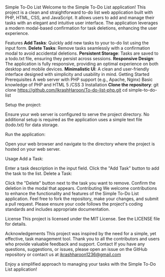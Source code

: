 Simple To-Do List
Welcome to the Simple To-Do List application! This project is a clean and straightforward to-do list web application built with PHP, HTML, CSS, and JavaScript. It allows users to add and manage their tasks with an elegant and intuitive user interface. The application leverages a modern modal-based confirmation for task deletions, enhancing the user experience.

Features
**Add Tasks**: Quickly add new tasks to your to-do list using the input form.
**Delete Tasks**: Remove tasks seamlessly with a confirmation modal to avoid accidental deletions.
**Persistent Storage**: Tasks are saved to a todo.txt file, ensuring they persist across sessions.
**Responsive Design**: The application is fully responsive, providing an optimal experience on both desktop and mobile devices.
**Minimalistic UI**: A clean and user-friendly interface designed with simplicity and usability in mind.
Getting Started
Prerequisites
A web server with PHP support (e.g., Apache, Nginx)
Basic knowledge of PHP and HTML 5 /CSS 3
Installation
**Clone the repository**:
git clone https://github.com/IkrashHaroon/To-do-list-php.git
cd simple-to-do-list

Setup the project:

Ensure your web server is configured to serve the project directory. No additional setup is required as the application uses a simple text file (todo.txt) for data storage.

Run the application:

Open your web browser and navigate to the directory where the project is hosted on your web server.

Usage
Add a Task:

Enter a task description in the input field.
Click the "Add Task" button to add the task to the list.
Delete a Task:

Click the "Delete" button next to the task you want to remove.
Confirm the deletion in the modal that appears.
Contributing
We welcome contributions to enhance the functionality and features of the Simple To-Do List application. Feel free to fork the repository, make your changes, and submit a pull request. Please ensure your code follows the project's coding standards and includes appropriate documentation.

License
This project is licensed under the MIT License. See the LICENSE file for details.

Acknowledgements
This project was inspired by the need for a simple, yet effective, task management tool.
Thank you to all the contributors and users who provide valuable feedback and support.
Contact
If you have any questions, suggestions, or issues, please open an issue on the GitHub repository or contact us at ikrashharoon1236@gmail.com

Enjoy a simplified approach to managing your tasks with the Simple To-Do List application!





